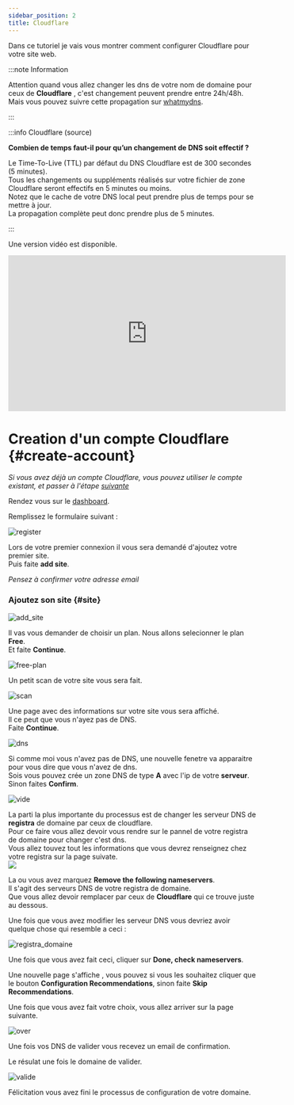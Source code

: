 ```yaml
---
sidebar_position: 2
title: Cloudflare
---
```



Dans ce tutoriel je vais vous montrer comment configurer Cloudflare pour votre site web.

:::note Information

Attention quand vous allez changer les dns de votre nom de domaine pour ceux de **Cloudflare** , c'est changement peuvent prendre entre 24h/48h.
Mais vous pouvez suivre cette propagation sur [whatmydns](https://www.whatsmydns.net/).

:::

:::info Cloudflare (source)

**Combien de temps faut-il pour qu’un changement de DNS soit effectif ?**

Le Time-To-Live (TTL) par défaut du DNS Cloudflare est de 300 secondes (5 minutes).<br/>
Tous les changements ou suppléments réalisés sur votre fichier de zone Cloudflare seront effectifs en 5 minutes ou moins.<br/>
Notez que le cache de votre DNS local peut prendre plus de temps pour se mettre à jour. <br/>
La propagation complète peut donc prendre plus de 5 minutes.<br/>

:::

Une version vidéo est disponible.

<iframe width="560" height="315" src="https://www.youtube.com/embed/mKki2xuD_k4" title="YouTube video player" frameborder="0" allow="accelerometer; autoplay; clipboard-write; encrypted-media; gyroscope; picture-in-picture" allowfullscreen></iframe>

# Creation d'un compte Cloudflare {#create-account}

*Si vous avez déjà un compte Cloudflare, vous pouvez utiliser le compte existant, et passer à l'étape [suivante](#site)*

Rendez vous sur le [dashboard](https://dash.cloudflare.com/sign-up).<br/>

Remplissez le formulaire suivant :


![register](https://media.tutorapide.xyz/h61alzxn0kv4.png)

Lors de votre premier connexion il vous sera demandé d'ajoutez votre premier site.<br/>Puis faite **add site**.

*Pensez à confirmer votre adresse email*

### Ajoutez son site {#site}

![add_site](https://media.tutorapide.xyz/to7elxu8467e.png)

Il vas vous demander de choisir un plan. Nous allons selecionner le plan **Free**.<br/>Et faite **Continue**.

![free-plan](https://media.tutorapide.xyz/dopkrtq331at.png)

Un petit scan de votre site vous sera fait.<br/>

![scan](https://media.tutorapide.xyz/ch7byhuct0zn.png)

Une page avec des informations sur votre site vous sera affiché.<br/>Il ce peut que vous n'ayez pas de DNS.<br/>Faite **Continue**.<br/>

![dns](https://media.tutorapide.xyz/sxsota40h10f.png)

Si comme moi vous n'avez pas de DNS, une nouvelle fenetre va apparaitre pour vous dire que vous n'avez de dns.<br/>
Sois vous pouvez crée un zone DNS de type **A** avec l'ip de votre **serveur**.<br/>Sinon faites **Confirm**.<br/>

![vide](https://media.tutorapide.xyz/w4weglt7hkl0.png)

La parti la plus importante du processus est de changer les serveur DNS de **registra** de domaine par ceux de cloudflare.<br/>
Pour ce faire vous allez devoir vous rendre sur le pannel de votre registra de domaine pour changer c'est dns.<br/>
Vous allez touvez tout les informations que vous devrez renseignez chez votre registra sur la page suivate.<br/>
![](https://media.tutorapide.xyz/xhtrfnrkhqtz.png)

La ou vous avez marquez **Remove the following nameservers**.<br/> Il s'agit des serveurs DNS de votre registra de domaine.<br/>Que vous allez devoir remplacer par ceux de **Cloudflare** qui ce trouve juste au dessous.<br/>

Une fois que vous avez modifier les serveur DNS vous devriez avoir quelque chose qui resemble a ceci :

![registra_domaine](https://media.tutorapide.xyz/qwwd1o2cotxp.png)

Une fois que vous avez fait ceci, cliquer sur **Done, check nameservers**.<br/>

Une nouvelle page s'affiche , vous pouvez si vous les souhaitez cliquer que le bouton **Configuration Recommendations**, sinon faite **Skip Recommendations**.<br/>

Une fois que vous avez fait votre choix, vous allez arriver sur la page suivante.<br/>

![over](https://media.tutorapide.xyz/24txv6z4tlc8.png)

Une fois vos DNS de valider vous recevez un email de confirmation.<br/>

Le résulat une fois le domaine de valider.<br/>

![valide](https://media.tutorapide.xyz/pupmuk9xf60k.png)

Félicitation vous avez fini le processus de configuration de votre domaine.<br/>

